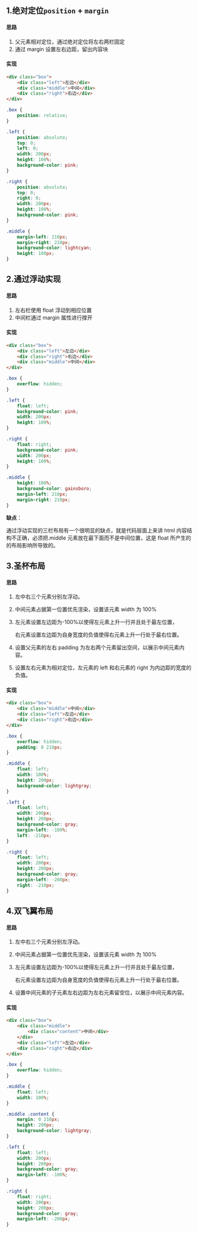 ## 1.绝对定位`position` + `margin`

#### 思路

1. 父元素相对定位，通过绝对定位将左右两栏固定
2. 通过 margin 设置左右边距，留出内容块



#### 实现

```html
<div class="box">
    <div class="left">左边</div>
    <div class="middle">中间</div>
    <div class="right">右边</div>
</div>
```

```CSS
.box {
    position: relative;
}

.left {
    position: absolute;
    top: 0;
    left: 0;
    width: 200px;
    height: 100%;
    background-color: pink;
} 

.right {
    position: absolute;
    top: 0;
    right: 0;
    width: 200px;
    height: 100%;
    background-color: pink;
}

.middle {
    margin-left: 210px;
    margin-right: 210px;
    background-color: lightcyan;
    height: 100px;
}
```



## 2.通过浮动实现

#### 思路

1. 左右栏使用 float 浮动到相应位置
2. 中间栏通过 margin 属性进行撑开



#### 实现

```html
<div class="box">
    <div class="left">左边</div>
    <div class="right">右边</div>
    <div class="middle">中间</div>
</div>
```

```css
.box {
    overflow: hidden;
}

.left {
    float: left;
    background-color: pink;
    width: 200px;
    height: 100%;
}

.right {
    float: right;
    background-color: pink;
    width: 200px;
    height: 100%;
}

.middle {
    height: 100%;
    background-color: gainsboro;
    margin-left: 210px;
    margin-right: 210px;
}
```

**缺点**：

通过浮动实现的三栏布局有一个很明显的缺点，就是代码层面上来讲 html 内容结构不正确，必须把.middle 元素放在最下面而不是中间位置，这是 float 所产生的的布局影响所导致的。



## 3.圣杯布局

#### 思路

1. 左中右三个元素分别左浮动。

2. 中间元素占据第一位置优先渲染，设置该元素 width 为 100%

3. 左元素设置左边距为-100%以使得左元素上升一行并且处于最左位置，

   右元素设置左边距为自身宽度的负值使得右元素上升一行处于最右位置。

4. 设置父元素的左右 padding 为左右两个元素留出空间，以展示中间元素内容。

5. 设置左右元素为相对定位，左元素的 left 和右元素的 right 为内边距的宽度的负值。



#### 实现

```html
<div class="box">
    <div class="middle">中间</div>
    <div class="left">左边</div>
    <div class="right">右边</div>
</div>
```

```css
.box {
    overflow: hidden;
    padding: 0 210px;
}

.middle {
    float: left;
    width: 100%;
    height: 200px;
    background-color: lightgray;
}

.left {
    float: left;
    width: 200px;
    height: 200px;
    background-color: gray;
    margin-left: -100%;
    left: -210px;
}

.right {
    float: left;
    width: 200px;
    height: 200px;
    background-color: gray;
    margin-left: -200px;
    right: -210px;
}
```



## 4.双飞翼布局

#### 思路

1. 左中右三个元素分别左浮动。

2. 中间元素占据第一位置优先渲染，设置该元素 width 为 100%

3. 左元素设置左边距为-100%以使得左元素上升一行并且处于最左位置，

   右元素设置左边距为自身宽度的负值使得右元素上升一行处于最右位置。

4. 设置中间元素的子元素左右边距为左右元素留空位，以展示中间元素内容。

#### 实现

```html
<div class="box">
    <div class="middle">
        <div class="content">中间</div>
    </div>
    <div class="left">左边</div>
    <div class="right">右边</div>
</div>
```

```css
.box {
    overflow: hidden;
}

.middle {
    float: left;
    width: 100%;
}

.middle .content {
    margin: 0 210px;
    height: 200px;
    background-color: lightgray;
}

.left {
    float: left;
    width: 200px;
    height: 200px;
    background-color: gray;
    margin-left: -100%;
}

.right {
    float: right;
    width: 200px;
    height: 200px;
    background-color: gray;
    margin-left: -200px;
}
```

